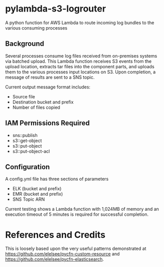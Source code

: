 # pylambda-s3-logrouter
A python function for AWS Lambda to route incoming log bundles to the various consuming processes

## Background

Several processes consume log files received from on-premises systems via batched upload. This Lambda 
function receives S3 events from the upload location, extracts tar files into the component parts, 
and uploads them to the various processes input locations on S3. Upon completion, a message of results are 
sent to a SNS topic.

Current output message format includes:
- Source file
- Destination bucket and prefix
- Number of files copied

## IAM Permissions Required

- sns::publish
- s3::get-object
- s3::put-object
- s3::put-object-acl

## Configuration

A config.yml file has three sections of parameters
- ELK (bucket and prefix)
- EMR (bucket and prefix)
- SNS Topic ARN

Current testing shows a Lambda function with 1,024MB of memory and an execution 
timeout of 5 minutes is required for successful completion.

# References and Credits

This is loosely based upon the very useful patterns demonstrated at 
https://github.com/elelsee/pycfn-custom-resource and https://github.com/elelsee/pycfn-elasticsearch.

